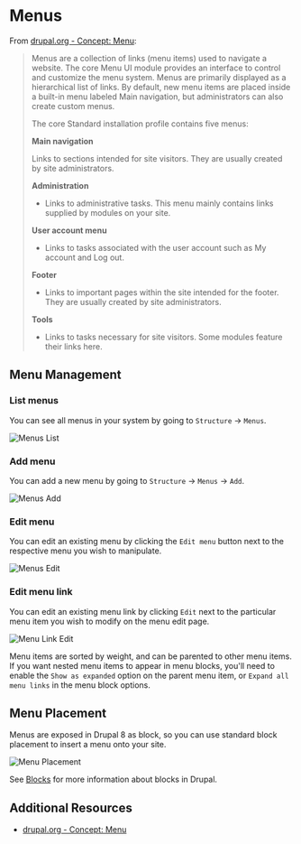 # Menus

From [drupal.org - Concept: Menu](https://www.drupal.org/docs/user_guide/en/menu-concept.html):
> Menus are a collection of links (menu items) used to navigate a website. The core Menu UI module provides an interface to control and customize the menu system. Menus are primarily displayed as a hierarchical list of links. By default, new menu items are placed inside a built-in menu labeled Main navigation, but administrators can also create custom menus.
>>
> The core Standard installation profile contains five menus:
>>
> **Main navigation**
>
>   Links to sections intended for site visitors. They are usually created by site administrators.
>>
> **Administration**
> - Links to administrative tasks. This menu mainly contains links supplied by modules on your site.
>>
> **User account menu**
> - Links to tasks associated with the user account such as My account and Log out.
>>
> **Footer**
> - Links to important pages within the site intended for the footer. They are usually created by site administrators.
>>
> **Tools**
> - Links to tasks necessary for site visitors. Some modules feature their links here.

## Menu Management

### List menus
You can see all menus in your system by going to `Structure` -> `Menus`.

![Menus List](/images/menus_list.png "Menus List")

### Add menu
You can add a new menu by going to `Structure` -> `Menus` -> `Add`.

![Menus Add](/images/menus_add.png "Menus Add")

### Edit menu
You can edit an existing menu by clicking the `Edit menu` button next to the respective menu you wish to manipulate.

![Menus Edit](/images/menus_edit.png "Menus Edit")

### Edit menu link
You can edit an existing menu link by clicking `Edit` next to the particular menu item you wish to modify on the menu edit page.

![Menu Link Edit](/images/menus_link_edit.png "Menu Link Edit")

Menu items are sorted by weight, and can be parented to other menu items. If you want nested menu items to appear in menu blocks, you'll need to enable the `Show as expanded` option on the parent menu item, or `Expand all menu links` in the menu block options.

## Menu Placement

Menus are exposed in Drupal 8 as block, so you can use standard block placement to insert a menu onto your site.

![Menu Placement](/images/block_place.png "Menu Placement")

See [Blocks](2.4-blocks.md) for more information about blocks in Drupal.

## Additional Resources

- [drupal.org - Concept: Menu](https://www.drupal.org/docs/user_guide/en/menu-concept.html)

